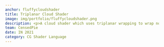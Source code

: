 ```yaml
---
anchor: fluffycloudshader
title: Triplanar Cloud Shader
image: img/portfolio/fluffycloudshader.png
description: <p>A cloud shader which uses triplanar wrapping to wrap noise on a 3D object to deform it.</p><p>This is a simple cloud shader with rim lighting where using a noise texture you can create a fluffy looking cloud.</p><p>Source code here</p><a href="https://github.com/CensedPie/FluffyCloudShader">https://github.com/CensedPie/FluffyCloudShader</a> 
team: CensedPie
date: IN 2021
category: CG Shader Language
---
```

